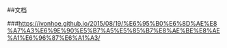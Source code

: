 ##文档

###https://ivonhoe.github.io/2015/08/19/%E6%95%B0%E6%8D%AE%E8%A7%A3%E6%9E%90%E5%B7%A5%E5%85%B7%E8%AE%BE%E8%AE%A1%E6%96%87%E6%A1%A3/

